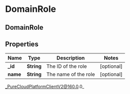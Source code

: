 # DomainRole

## DomainRole

## Properties

|Name | Type | Description | Notes|
|------------ | ------------- | ------------- | -------------|
| **_id** | **String** | The ID of the role | [optional] |
| **name** | **String** | The name of the role | [optional] |



_PureCloudPlatformClientV2@160.0.0_
